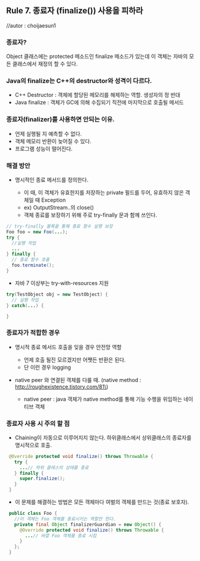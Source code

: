 ## Rule 7. 종료자 (finalize()) 사용을 피하라

//autor : choijaesun1

### 종료자?

Object 클래스에는 protected 메소드인 finalize 메소드가 있는데 이 객체는 자바의 모든 클래스에서 재정의 할 수 있다.

### Java의 finalize는 C++의 destructor와 성격이 다르다.

-	C++ Destructor : 객체에 할당된 메모리를 해제하는 역할. 생성자의 정 반대
-	Java finalize : 객체가 GC에 의해 수집되기 직전에 마지막으로 호출될 메서드

### 종료자(finalizer)를 사용하면 안되는 이유.

-	언제 실행될 지 예측할 수 없다.
-	객체 메모리 반환이 늦어질 수 있다.
-	프로그램 성능이 떨어진다.

### 해결 방안

-	명시적인 종료 메서드를 정의한다.

	-	이 때, 이 객체가 유효한지를 저장하는 private 필드를 두어, 유효하지 않은 객체일 때 Exception
	-	ex) OutputStream..의 close()
	-	객체 종료를 보장하기 위해 주로 try-finally 문과 함께 쓰인다.

```JAVA
// try-finally 블록을 통해 종료 함수 실행 보장
Foo foo = new Foo(...);
try {
  //실행 작업
  ...
} finally {
  // 종료 함수 호출
  foo.terminate();
}
```

-	자바 7 이상부는 try-with-resources 지원

```JAVA
try(TestObject obj = new TestObject) {
  // 실행 작업
} catch(...) {

}
```

### 종료자가 적합한 경우

-	명시적 종료 메서드 호출을 잊을 경우 안전망 역할

	-	언제 호출 될진 모르겠지만 어쨋든 반환은 된다.
	-	단 이런 경우 logging

-	native peer 와 연결된 객체를 다룰 때. (native method : http://roughexistence.tistory.com/81\)

	-	native peer : java 객체가 native method를 통해 기능 수행을 위임하는 네이티브 객체

### 종료자 사용 시 주의 할 점

-	Chaining이 자동으로 이루어지지 않는다. 하위클래스에서 상위클래스의 종료자를 명시적으로 호출.

```JAVA
 @Override protected void finalize() throws Throwable {
   try {
     ...// 하위 클래스의 상태를 종료
   } finally {
     super.finalize();
   }
 }
```

-	이 문제를 해결하는 방법은 모든 객체마다 여벌의 객체를 만드는 것(종료 보호자).

```JAVA
 public class Foo {
   //이 객체는 Foo 객체를 종료시키는 역할만 한다.
   private final Object finalizerGuardian = new Object() {
     @Override protected void finalize() throws Throwable {
       ...// 바깥 Foo 객체를 종료 시킴
     }
   };
 }
```
